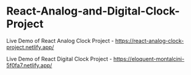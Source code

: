 # React-Analog-and-Digital-Clock-Project

Live Demo of React Analog Clock Project  -  https://react-analog-clock-project.netlify.app/

Live Demo of React Digital Clock Project  -  https://eloquent-montalcini-5f0fa7.netlify.app/
